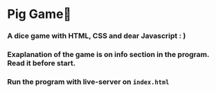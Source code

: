 # Pig Game🐷
### A dice game with HTML, CSS and dear Javascript : )
### Exaplanation of the game is on info section in the program. Read it before start.
### Run the program with live-server on `index.html`
